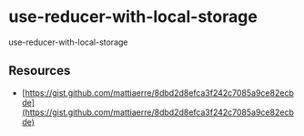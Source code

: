 # use-reducer-with-local-storage

use-reducer-with-local-storage

## Resources

- [https://gist.github.com/mattiaerre/8dbd2d8efca3f242c7085a9ce82ecbde](https://gist.github.com/mattiaerre/8dbd2d8efca3f242c7085a9ce82ecbde)
